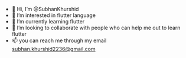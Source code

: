 - 👋 Hi, I’m @SubhanKhurshid
- 👀 I’m interested in flutter language 
- 🌱 I’m currently learning flutter
- 💞️ I’m looking to collaborate with people who can help me out to learn flutter 
- 📫 you can reach me through my email subhan.khurshid2236@gmail.com

<!---
SubhanKhurshid/SubhanKhurshid is a ✨ special ✨ repository because its `README.md` (this file) appears on your GitHub profile.
You can click the Preview link to take a look at your changes.
--->
